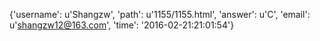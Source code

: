 {'username': u'Shangzw', 'path': u'1155/1155.html', 'answer': u'C', 'email': u'shangzw12@163.com', 'time': '2016-02-21:21:01:54'}